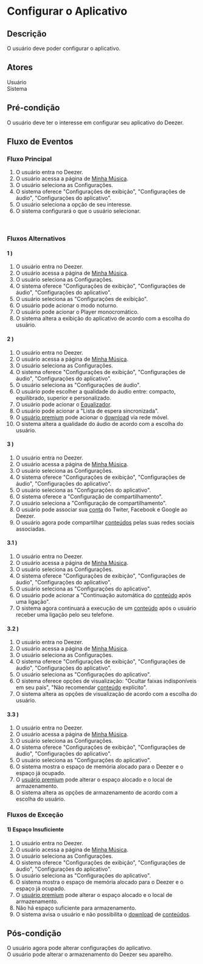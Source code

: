 # Configurar o Aplicativo
<div class="line"></div>

##  Descrição

O usuário deve poder configurar o aplicativo.

##  Atores

Usuário
<br>
Sistema

##  Pré-condição

O usuário deve ter o interesse em configurar seu aplicativo do Deezer.

##  Fluxo de Eventos

### Fluxo Principal
1. O usuário entra no Deezer.
2. O usuário acessa a página de [Minha Música](/modelagem/lexico#minha-musica).
3. O usuário seleciona as Configurações.
4. O sistema oferece "Configurações de exibição", "Configurações de áudio", "Configurações do aplicativo".
5. O usuário seleciona a opção de seu interesse.
6. O sistema configurará o que o usuário selecionar.

<br>

### Fluxos Alternativos

#### 1 )
1. O usuário entra no Deezer.
2. O usuário acessa a página de [Minha Música](/modelagem/lexico#minha-musica).
3. O usuário seleciona as Configurações.
4. O sistema oferece "Configurações de exibição", "Configurações de áudio", "Configurações do aplicativo".
5. O usuário seleciona as "Configurações de exibição".
6. O usuário pode acionar o modo noturno.
7. O usuário pode acionar o Player monocromático.
8. O sistema altera a exibição do aplicativo de acordo com a escolha do usuário.

#### 2 )
1. O usuário entra no Deezer.
2. O usuário acessa a página de [Minha Música](/modelagem/lexico#minha-musica).
3. O usuário seleciona as Configurações.
4. O sistema oferece "Configurações de exibição", "Configurações de áudio", "Configurações do aplicativo".
5. O usuário seleciona as "Configurações de áudio".
6. O usuário pode escolher a qualidade do áudio entre: compacto, equilibrado, superior e personalizado.
7. O usuário pode acionar o [Equalizador](/modelagem/lexico#equalizador).
8. O usuário pode acionar a "Lista de espera sincronizada".
9. O [usuário premium](/modelagem/lexico#usuario-premium) pode acionar o [download](/modelagem/lexico#download) via rede móvel. 
10. O sistema altera a qualidade do áudio de acordo com a escolha do usuário.

#### 3 )
1. O usuário entra no Deezer.
2. O usuário acessa a página de [Minha Música](/modelagem/lexico#minha-musica).
3. O usuário seleciona as Configurações.
4. O sistema oferece "Configurações de exibição", "Configurações de áudio", "Configurações do aplicativo".
5. O usuário seleciona as "Configurações do aplicativo".
6. O sistema oferece a "Configuração de compartilhamento".
7. O usuário seleciona a "Configuração de compartilhamento".
8. O usuário pode associar sua [conta](/modelagem/lexico#conta) do Twiter, Facebook e Google ao Deezer.
9. O usuário agora pode compartilhar [conteúdos](/modelagem/lexico#conteudo) pelas suas redes sociais associadas.


#### 3.1 )
1. O usuário entra no Deezer.
2. O usuário acessa a página de [Minha Música](/modelagem/lexico#minha-musica).
3. O usuário seleciona as Configurações.
4. O sistema oferece "Configurações de exibição", "Configurações de áudio", "Configurações do aplicativo".
5. O usuário seleciona as "Configurações do aplicativo".
6. O usuário pode acionar a "Continuação automática do [conteúdo](/modelagem/lexico#conteudo) após uma ligação".
7. O sistema agora continuará a execução de um [conteúdo](/modelagem/lexico#conteudo) após o usuário receber uma ligação pelo seu telefone.

#### 3.2 )
1. O usuário entra no Deezer.
2. O usuário acessa a página de [Minha Música](/modelagem/lexico#minha-musica).
3. O usuário seleciona as Configurações.
4. O sistema oferece "Configurações de exibição", "Configurações de áudio", "Configurações do aplicativo".
5. O usuário seleciona as "Configurações do aplicativo".
6. O sistema oferece opções de visualização: "Ocultar faixas indisponíveis em seu país", "Não recomendar [conteúdo](/modelagem/lexico#conteudo) explícito".
7. O sistema altera as opções de visualização de acordo com a escolha do usuário.

#### 3.3 )
1. O usuário entra no Deezer.
2. O usuário acessa a página de [Minha Música](/modelagem/lexico#minha-musica).
3. O usuário seleciona as Configurações.
4. O sistema oferece "Configurações de exibição", "Configurações de áudio", "Configurações do aplicativo".
5. O usuário seleciona as "Configurações do aplicativo".
6. O sistema mostra o espaço de memória alocado para o Deezer e o espaço já ocupado.
7. O [usuário premium](/modelagem/lexico#musuario-premium) pode alterar o espaço alocado e o local de armazenamento.
8. O sistema altera as opções de armazenamento de acordo com a escolha do usuário.


### Fluxos de Exceção

#### 1) Espaço Insuficiente

1. O usuário entra no Deezer.
2. O usuário acessa a página de [Minha Música](/modelagem/lexico#minha-musica).
3. O usuário seleciona as Configurações.
4. O sistema oferece "Configurações de exibição", "Configurações de áudio", "Configurações do aplicativo".
5. O usuário seleciona as "Configurações do aplicativo".
6. O sistema mostra o espaço de memória alocado para o Deezer e o espaço já ocupado.
7. O [usuário premium](/modelagem/lexico#usuario-premium) pode alterar o espaço alocado e o local de armazenamento.
8. Não há espaço suficiente para armazenamento.
9. O sistema avisa o usuário e não possibilita o [download](/modelagem/lexico#download) de [conteúdos](/modelagem/lexico#conteudo).

## Pós-condição
O usuário agora pode alterar configurações do aplicativo.
<br>
O usuário pode alterar o armazenamento do Deezer seu aparelho. 



